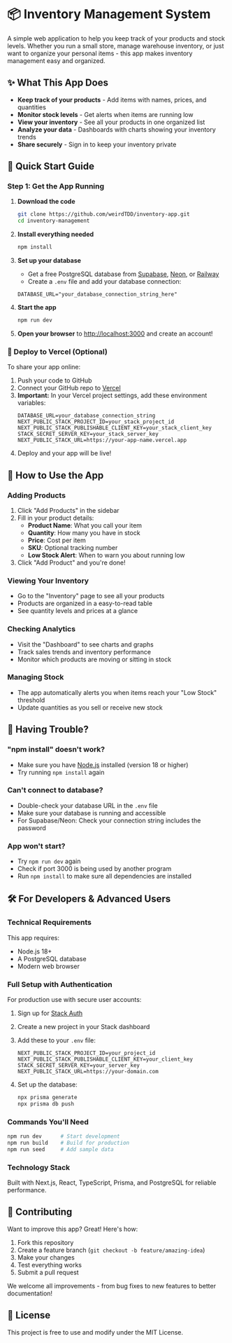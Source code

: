 # 📦 Inventory Management System

A simple web application to help you keep track of your products and stock levels. Whether you run a small store, manage warehouse inventory, or just want to organize your personal items - this app makes inventory management easy and organized.

## ✨ What This App Does

- **Keep track of your products** - Add items with names, prices, and quantities
- **Monitor stock levels** - Get alerts when items are running low
- **View your inventory** - See all your products in one organized list
- **Analyze your data** - Dashboards with charts showing your inventory trends
- **Share securely** - Sign in to keep your inventory private

## 🚀 Quick Start Guide

### Step 1: Get the App Running

1. **Download the code**
   ```bash
   git clone https://github.com/weirdTDD/inventory-app.git
   cd inventory-management
   ```

2. **Install everything needed**
   ```bash
   npm install
   ```

3. **Set up your database**
   - Get a free PostgreSQL database from [Supabase](https://supabase.com), [Neon](https://neon.tech), or [Railway](https://railway.app)
   - Create a `.env` file and add your database connection:

   ```env
   DATABASE_URL="your_database_connection_string_here"
   ```

4. **Start the app**
   ```bash
   npm run dev
   ```

5. **Open your browser** to [http://localhost:3000](http://localhost:3000) and create an account!

### 🚀 Deploy to Vercel (Optional)

To share your app online:

1. Push your code to GitHub
2. Connect your GitHub repo to [Vercel](https://vercel.com)
3. **Important:** In your Vercel project settings, add these environment variables:
   ```
   DATABASE_URL=your_database_connection_string
   NEXT_PUBLIC_STACK_PROJECT_ID=your_stack_project_id
   NEXT_PUBLIC_STACK_PUBLISHABLE_CLIENT_KEY=your_stack_client_key
   STACK_SECRET_SERVER_KEY=your_stack_server_key
   NEXT_PUBLIC_STACK_URL=https://your-app-name.vercel.app
   ```
4. Deploy and your app will be live!

## 📱 How to Use the App

### Adding Products
1. Click "Add Products" in the sidebar
2. Fill in your product details:
   - **Product Name**: What you call your item
   - **Quantity**: How many you have in stock
   - **Price**: Cost per item
   - **SKU**: Optional tracking number
   - **Low Stock Alert**: When to warn you about running low
3. Click "Add Product" and you're done!

### Viewing Your Inventory
- Go to the "Inventory" page to see all your products
- Products are organized in a easy-to-read table
- See quantity levels and prices at a glance

### Checking Analytics
- Visit the "Dashboard" to see charts and graphs
- Track sales trends and inventory performance
- Monitor which products are moving or sitting in stock

### Managing Stock
- The app automatically alerts you when items reach your "Low Stock" threshold
- Update quantities as you sell or receive new stock

## 🔧 Having Trouble?

### "npm install" doesn't work?
- Make sure you have [Node.js](https://nodejs.org) installed (version 18 or higher)
- Try running `npm install` again

### Can't connect to database?
- Double-check your database URL in the `.env` file
- Make sure your database is running and accessible
- For Supabase/Neon: Check your connection string includes the password

### App won't start?
- Try `npm run dev` again
- Check if port 3000 is being used by another program
- Run `npm install` to make sure all dependencies are installed

## 🛠 For Developers & Advanced Users

### Technical Requirements
This app requires:
- Node.js 18+
- A PostgreSQL database
- Modern web browser

### Full Setup with Authentication

For production use with secure user accounts:

1. Sign up for [Stack Auth](https://stack-auth.com)
2. Create a new project in your Stack dashboard
3. Add these to your `.env` file:
   ```env
   NEXT_PUBLIC_STACK_PROJECT_ID=your_project_id
   NEXT_PUBLIC_STACK_PUBLISHABLE_CLIENT_KEY=your_client_key
   STACK_SECRET_SERVER_KEY=your_server_key
   NEXT_PUBLIC_STACK_URL=https://your-domain.com
   ```

4. Set up the database:
   ```bash
   npx prisma generate
   npx prisma db push
   ```

### Commands You'll Need
```bash
npm run dev      # Start development
npm run build    # Build for production
npm run seed     # Add sample data
```

### Technology Stack
Built with Next.js, React, TypeScript, Prisma, and PostgreSQL for reliable performance.

## 🌟 Contributing

Want to improve this app? Great! Here's how:

1. Fork this repository
2. Create a feature branch (`git checkout -b feature/amazing-idea`)
3. Make your changes
4. Test everything works
5. Submit a pull request

We welcome all improvements - from bug fixes to new features to better documentation!

## 📄 License

This project is free to use and modify under the MIT License.
